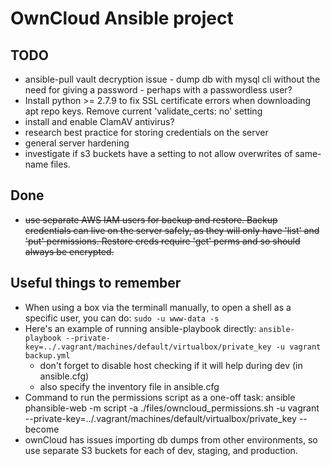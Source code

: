 # OwnCloud Ansible project

## TODO

* ansible-pull vault decryption issue - dump db with mysql cli without the need for giving a password - perhaps with a passwordless user?
* Install python >= 2.7.9 to fix SSL certificate errors when downloading apt repo keys. Remove current 'validate_certs: no' setting
* install and enable ClamAV antivirus?
* research best practice for storing credentials on the server
* general server hardening
* investigate if s3 buckets have a setting to not allow overwrites of same-name files.

## Done

* ~~use separate AWS IAM users for backup and restore. Backup credentials can live on the server safely, as they will only have 'list' and 'put' permissions. Restore creds require 'get' perms and so should always be encrypted.~~

## Useful things to remember

* When using a box via the terminall manually, to open a shell as a specific user, you can do: `sudo -u www-data -s`
* Here's an example of running ansible-playbook directly: `ansible-playbook --private-key=../.vagrant/machines/default/virtualbox/private_key -u vagrant backup.yml`
	* don't forget to disable host checking if it will help during dev (in ansible.cfg)
	* also specify the inventory file in ansible.cfg
* Command to run the permissions script as a one-off task: ansible phansible-web -m script -a ./files/owncloud_permissions.sh -u vagrant --private-key=../.vagrant/machines/default/virtualbox/private_key --become
* ownCloud has issues importing db dumps from other environments, so use separate S3 buckets for each of dev, staging, and production.
